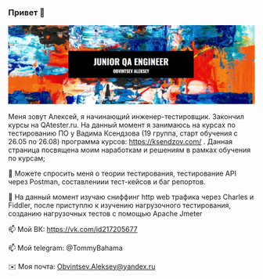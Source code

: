 ### Привет 👋
![alt text](MAIN.PNG)

Меня зовут Алексей, я начинающий инженер-тестировщик.
Закончил курсы на QAtester.ru. На данный момент я занимаюсь на курсах по тестированию ПО у Вадима Ксендзова (19 группа, старт обучения с 26.05 по 26.08) программа курсов: https://ksendzov.com/ . Данная страница посвящена моим наработкам и решениям в рамках обучения по курсам;

💬 Можете спросить меня о теории тестирования, тестирование API через Postman, составлениии тест-кейсов и баг репортов.

🌱 На данный момент изучаю  cниффинг http web трафика через Charles и Fiddler, после приступлю к изучению нагрузочного тестирования, созданию нагрузочных тестов с помощью Apache Jmeter

📫 Мой ВК: https://vk.com/id217205677

📫 Мой telegram: @TommyBahama

✉️ Моя почта: Obvintsev.Aleksey@yandex.ru


<!--
**ObvintsevAleks/ObvintsevAleks** is a ✨ _special_ ✨ repository because its `README.md` (this file) appears on your GitHub profile.

Here are some ideas to get you started:

- 🔭 I’m currently working on ...
- 🌱 I’m currently learning ...
- 👯 I’m looking to collaborate on ...
- 🤔 I’m looking for help with ...
- 💬 Ask me about ...
- 📫 How to reach me: ...
- 😄 Pronouns: ...
- ⚡ Fun fact: ...
-->
